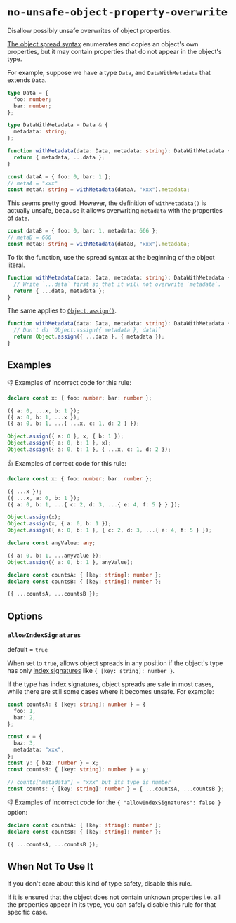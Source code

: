 # `no-unsafe-object-property-overwrite`

Disallow possibly unsafe overwrites of object properties.

[The object spread syntax](https://developer.mozilla.org/en-US/docs/Web/JavaScript/Reference/Operators/Spread_syntax) enumerates and copies an object's own properties, but it may contain properties that do not appear in the object's type.

For example, suppose we have a type `Data`, and `DataWithMetadata` that extends `Data`.

``` ts
type Data = {
  foo: number;
  bar: number;
};

type DataWithMetadata = Data & {
  metadata: string;
};

function withMetadata(data: Data, metadata: string): DataWithMetadata {
  return { metadata, ...data };
}

const dataA = { foo: 0, bar: 1 };
// metaA = "xxx"
const metaA: string = withMetadata(dataA, "xxx").metadata;
```

This seems pretty good.
However, the definition of `withMetadata()` is actually unsafe, because it allows overwriting `metadata` with the properties of `data`.

``` ts
const dataB = { foo: 0, bar: 1, metadata: 666 };
// metaB = 666
const metaB: string = withMetadata(dataB, "xxx").metadata;
```

To fix the function, use the spread syntax at the beginning of the object literal.

``` ts
function withMetadata(data: Data, metadata: string): DataWithMetadata {
  // Write `...data` first so that it will not overwrite `metadata`.
  return { ...data, metadata };
}
```

The same applies to [`Object.assign()`](https://developer.mozilla.org/en-US/docs/Web/JavaScript/Reference/Global_Objects/Object/assign).

``` ts
function withMetadata(data: Data, metadata: string): DataWithMetadata {
  // Don't do `Object.assign({ metadata }, data)`
  return Object.assign({ ...data }, { metadata });
}
```

## Examples

👎 Examples of incorrect code for this rule:

``` ts
declare const x: { foo: number; bar: number };

({ a: 0, ...x, b: 1 });
({ a: 0, b: 1, ...x });
({ a: 0, b: 1, ...{ ...x, c: 1, d: 2 } });

Object.assign({ a: 0 }, x, { b: 1 });
Object.assign({ a: 0, b: 1 }, x);
Object.assign({ a: 0, b: 1 }, { ...x, c: 1, d: 2 });
```

👍 Examples of correct code for this rule:

``` ts
declare const x: { foo: number; bar: number };

({ ...x });
({ ...x, a: 0, b: 1 });
({ a: 0, b: 1, ...{ c: 2, d: 3, ...{ e: 4, f: 5 } } });

Object.assign(x);
Object.assign(x, { a: 0, b: 1 });
Object.assign({ a: 0, b: 1 }, { c: 2, d: 3, ...{ e: 4, f: 5 } });

declare const anyValue: any;

({ a: 0, b: 1, ...anyValue });
Object.assign({ a: 0, b: 1 }, anyValue);

declare const countsA: { [key: string]: number };
declare const countsB: { [key: string]: number };

({ ...countsA, ...countsB });
```

## Options
### `allowIndexSignatures`

default = `true`

When set to `true`, allows object spreads in any position if the object's type has only [index signatures](https://www.typescriptlang.org/docs/handbook/2/objects.html#index-signatures) like `{ [key: string]: number }`.

If the type has index signatures, object spreads are safe in most cases, while there are still some cases where it becomes unsafe.
For example:

``` ts
const countsA: { [key: string]: number } = {
  foo: 1,
  bar: 2,
};

const x = {
  baz: 3,
  metadata: "xxx",
};
const y: { baz: number } = x;
const countsB: { [key: string]: number } = y;

// counts["metadata"] = "xxx" but its type is number
const counts: { [key: string]: number } = { ...countsA, ...countsB };
```

👎 Examples of incorrect code for the `{ "allowIndexSignatures": false }` option:

``` ts
declare const countsA: { [key: string]: number };
declare const countsB: { [key: string]: number };

({ ...countsA, ...countsB });
```

## When Not To Use It

If you don't care about this kind of type safety, disable this rule.

If it is ensured that the object does not contain unknown properties i.e. all the properties appear in its type, you can safely disable this rule for that specific case.
